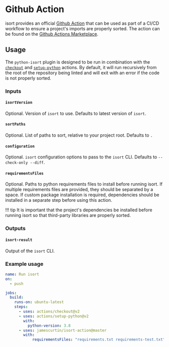 # Github Action

isort provides an official [Github Action][github-action-docs] that can be used as part of a CI/CD workflow to ensure a project's imports are properly sorted.
The action can be found on the [Github Actions Marketplace][python-isort].

## Usage

The `python-isort` plugin is designed to be run in combination with the [`checkout`][checkout-action] and [`setup-python`][setup-python] actions.
By default, it will run recursively from the root of the repository being linted and will exit with an error if the code is not properly sorted.

### Inputs

#### `isortVersion`

Optional. Version of `isort` to use. Defaults to latest version of `isort`.

#### `sortPaths`

Optional. List of paths to sort, relative to your project root. Defaults to `.`

#### `configuration`

Optional. `isort` configuration options to pass to the `isort` CLI. Defaults to `--check-only --diff`.

#### `requirementsFiles`

Optional. Paths to python requirements files to install before running isort.
If multiple requirements files are provided, they should be separated by a space.
If custom package installation is required, dependencies should be installed in a separate step before using this action.

!!! tip
    It is important that the project's dependencies be installed before running isort so that third-party libraries are properly sorted.

### Outputs

#### `isort-result`

Output of the `isort` CLI.

### Example usage

```yaml
name: Run isort
on:
  - push

jobs:
  build:
    runs-on: ubuntu-latest
    steps:
      - uses: actions/checkout@v2
      - uses: actions/setup-python@v2
        with:
          python-version: 3.8
      - uses: jamescurtin/isort-action@master
        with:
            requirementsFiles: "requirements.txt requirements-test.txt"
```

[github-action-docs]: https://docs.github.com/en/free-pro-team@latest/actions
[python-isort]: https://github.com/marketplace/actions/python-isort
[checkout-action]: https://github.com/actions/checkout
[setup-python]: https://github.com/actions/setup-python
